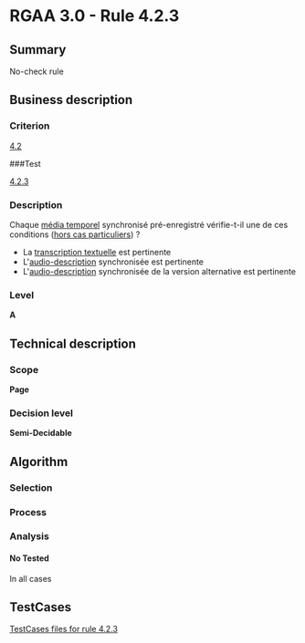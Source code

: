 # RGAA 3.0 -  Rule 4.2.3

## Summary

No-check rule

## Business description

### Criterion

[4.2](http://disic.github.io/rgaa_referentiel_en/RGAA3.0_Criteria_English_version_v1.html#crit-4-2)

###Test

[4.2.3](http://disic.github.io/rgaa_referentiel_en/RGAA3.0_Criteria_English_version_v1.html#test-4-2-3)

### Description

Chaque <a href="http://references.modernisation.gouv.fr/referentiel-technique-0#mMediaTemp">m&eacute;dia temporel</a> synchronis&eacute; pr&eacute;-enregistr&eacute; v&eacute;rifie-t-il une de ces conditions (<a href="http://references.modernisation.gouv.fr/referentiel-technique-0#cpCrit4-" title="Cas particuliers pour le crit&egrave;re 4.2">hors cas particuliers</a>) ? 
 
 * La <a href="http://references.modernisation.gouv.fr/referentiel-technique-0#mTranscriptTextuel">transcription textuelle</a> est pertinente 
 * L'<a href="http://references.modernisation.gouv.fr/referentiel-technique-0#mAudioDesc">audio-description</a> synchronis&eacute;e est pertinente 
 * L'<a href="http://references.modernisation.gouv.fr/referentiel-technique-0#mAudioDesc">audio-description</a> synchronis&eacute;e de la version alternative est pertinente 


### Level

**A**

## Technical description

### Scope

**Page**

### Decision level

**Semi-Decidable**

## Algorithm

### Selection

### Process

### Analysis

#### No Tested 

In all cases



##  TestCases 

[TestCases files for rule 4.2.3](https://github.com/Asqatasun/Asqatasun/tree/master/rules/rules-rgaa3.0/src/test/resources/testcases/rgaa30/Rgaa30Rule040203/) 



